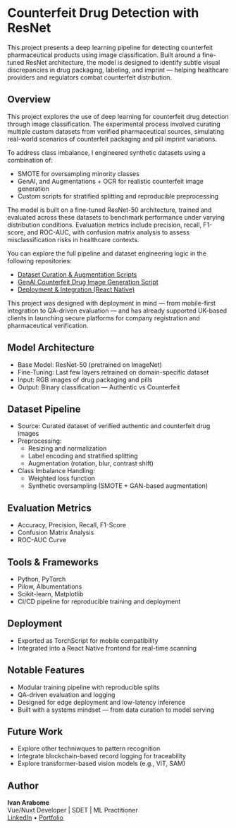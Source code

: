 # Counterfeit Drug Detection with ResNet

This project presents a deep learning pipeline for detecting counterfeit pharmaceutical products using image classification. Built around a fine-tuned ResNet architecture, the model is designed to identify subtle visual discrepancies in drug packaging, labeling, and imprint — helping healthcare providers and regulators combat counterfeit distribution.

## Overview

This project explores the use of deep learning for counterfeit drug detection through image classification. The experimental process involved curating multiple custom datasets from verified pharmaceutical sources, simulating real-world scenarios of counterfeit packaging and pill imprint variations.

To address class imbalance, I engineered synthetic datasets using a combination of:
- SMOTE for oversampling minority classes
- GenAI, and Augmentations  + OCR for realistic counterfeit image generation
- Custom scripts for stratified splitting and reproducible preprocessing

The model is built on a fine-tuned ResNet-50 architecture, trained and evaluated across these datasets to benchmark performance under varying distribution conditions. Evaluation metrics include precision, recall, F1-score, and ROC-AUC, with confusion matrix analysis to assess misclassification risks in healthcare contexts.

You can explore the full pipeline and dataset engineering logic in the following repositories:
- [Dataset Curation & Augmentation Scripts](https://github.com/yourusername/counterfeit-dataset-tools)
- [GenAI Counterfeit Drug Image Generation Script](https://github.com/yourusername/counterfeit-dataset-tools)
- [Deployment & Integration (React Native)](https://github.com/yourusername/fractionnine-app)

This project was designed with deployment in mind — from mobile-first integration to QA-driven evaluation — and has already supported UK-based clients in launching secure platforms for company registration and pharmaceutical verification.

## Model Architecture

- Base Model: ResNet-50 (pretrained on ImageNet)
- Fine-Tuning: Last few layers retrained on domain-specific dataset
- Input: RGB images of drug packaging and pills
- Output: Binary classification — Authentic vs Counterfeit

## Dataset Pipeline

- Source: Curated dataset of verified authentic and counterfeit drug images
- Preprocessing:
  - Resizing and normalization
  - Label encoding and stratified splitting
  - Augmentation (rotation, blur, contrast shift)
- Class Imbalance Handling:
  - Weighted loss function
  - Synthetic oversampling (SMOTE + GAN-based augmentation)

## Evaluation Metrics

- Accuracy, Precision, Recall, F1-Score
- Confusion Matrix Analysis
- ROC-AUC Curve

## Tools & Frameworks

- Python, PyTorch
- Pilow, Albumentations
- Scikit-learn, Matplotlib
- CI/CD pipeline for reproducible training and deployment

## Deployment

- Exported as TorchScript for mobile compatibility
- Integrated into a React Native frontend for real-time scanning

## Notable Features

- Modular training pipeline with reproducible splits
- QA-driven evaluation and logging
- Designed for edge deployment and low-latency inference
- Built with a systems mindset — from data curation to model serving


## Future Work

- Explore other techniwques to pattern recognition
- Integrate blockchain-based record logging for traceability
- Explore transformer-based vision models (e.g., ViT, SAM)

## Author

**Ivan Arabome**  
Vue/Nuxt Developer | SDET | ML Practitioner  
[LinkedIn](https://www.linkedin.com/in/ivanarabome) • [Portfolio](https://your-portfolio-link.com)
